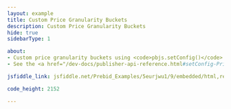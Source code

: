 ```yaml
---
layout: example
title: Custom Price Granularity Buckets
description: Custom Price Granularity Buckets
hide: true
sidebarType: 1

about:
- Custom price granularity buckets using <code>pbjs.setConfig()</code>
- See the <a href="/dev-docs/publisher-api-reference.html#setConfig-Price-Granularity">the API reference</a> for more detail.

jsfiddle_link: jsfiddle.net/Prebid_Examples/5eurjwu1/9/embedded/html,result

code_height: 2152

---
```

